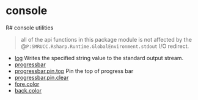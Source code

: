 # console

R# console utilities
> all of the api functions in this package module is not affected by 
>  the @``P:SMRUCC.Rsharp.Runtime.GlobalEnvironment.stdout`` I/O redirect.

+ [log](console/log.1) Writes the specified string value to the standard output stream.
+ [progressbar](console/progressbar.1) 
+ [progressbar.pin.top](console/progressbar.pin.top.1) Pin the top of progress bar
+ [progressbar.pin.clear](console/progressbar.pin.clear.1) 
+ [fore.color](console/fore.color.1) 
+ [back.color](console/back.color.1) 
